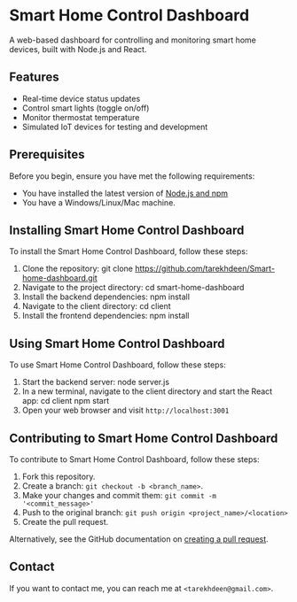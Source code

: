 # Smart Home Control Dashboard

A web-based dashboard for controlling and monitoring smart home devices, built with Node.js and React.

## Features

- Real-time device status updates
- Control smart lights (toggle on/off)
- Monitor thermostat temperature
- Simulated IoT devices for testing and development

## Prerequisites

Before you begin, ensure you have met the following requirements:
* You have installed the latest version of [Node.js and npm](https://nodejs.org/)
* You have a Windows/Linux/Mac machine.

## Installing Smart Home Control Dashboard

To install the Smart Home Control Dashboard, follow these steps:

1. Clone the repository:
git clone https://github.com/tarekhdeen/Smart-home-dashboard.git
2. Navigate to the project directory:
cd smart-home-dashboard
3. Install the backend dependencies:
npm install
4. Navigate to the client directory:
cd client
5. Install the frontend dependencies:
npm install

## Using Smart Home Control Dashboard

To use Smart Home Control Dashboard, follow these steps:

1. Start the backend server:
node server.js
2. In a new terminal, navigate to the client directory and start the React app:
cd client
npm start
3. Open your web browser and visit `http://localhost:3001`

## Contributing to Smart Home Control Dashboard

To contribute to Smart Home Control Dashboard, follow these steps:

1. Fork this repository.
2. Create a branch: `git checkout -b <branch_name>`.
3. Make your changes and commit them: `git commit -m '<commit_message>'`
4. Push to the original branch: `git push origin <project_name>/<location>`
5. Create the pull request.

Alternatively, see the GitHub documentation on [creating a pull request](https://help.github.com/en/github/collaborating-with-issues-and-pull-requests/creating-a-pull-request).

## Contact

If you want to contact me, you can reach me at `<tarekhdeen@gmail.com>`.